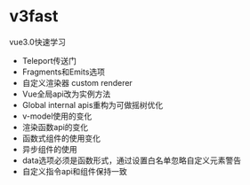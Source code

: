 # v3fast
vue3.0快速学习
- Teleport传送门
- Fragments和Emits选项
- 自定义渲染器 custom renderer
- Vue全局api改为实例方法
- Global internal apis重构为可做摇树优化
- v-model使用的变化
- 渲染函数api的变化
- 函数式组件的使用变化
- 异步组件的使用
- data选项必须是函数形式，通过设置白名单忽略自定义元素警告
- 自定义指令api和组件保持一致

